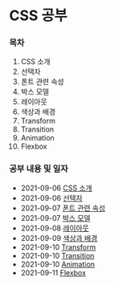 # CSS 공부 

### 목차

1. CSS 소개
2. 선택자
3. 폰트 관련 속성 
4. 박스 모델
5. 레이아웃
6. 색상과 배경
7. Transform
8. Transition
9. Animation
10. Flexbox

### 공부 내용 및 일자 

- 2021-09-06 [CSS 소개](./0906/README.md)
- 2021-09-06 [선택자](./0906/README.md)
- 2021-09-07 [폰트 관련 속성](./0907/README.md)
- 2021-09-07 [박스 모델](./0907/README.md)
- 2021-09-08 [레이아웃](./0908/README.md)
- 2021-09-09 [색상과 배경](./0909/README.md)
- 2021-09-10 [Transform](./0910/transform/README.md)
- 2021-09-10 [Transition](./0910/transition/README.md)
- 2021-09-10 [Animation](./0910/animation/README.md)
- 2021-09-11 [Flexbox](./0910/flexbox/README.md)
